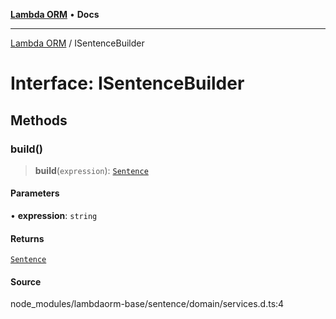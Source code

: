 [**Lambda ORM**](../README.md) • **Docs**

***

[Lambda ORM](../README.md) / ISentenceBuilder

# Interface: ISentenceBuilder

## Methods

### build()

> **build**(`expression`): [`Sentence`](../classes/Sentence.md)

#### Parameters

• **expression**: `string`

#### Returns

[`Sentence`](../classes/Sentence.md)

#### Source

node\_modules/lambdaorm-base/sentence/domain/services.d.ts:4
